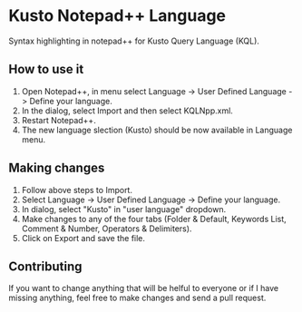 # Kusto Notepad++ Language
Syntax highlighting in notepad++ for Kusto Query Language (KQL).

## How to use it
1. Open Notepad++, in menu select Language -> User Defined Language -> Define your language.
2. In the dialog, select Import and then select KQLNpp.xml.
3. Restart Notepad++.
4. The new language slection (Kusto) should be now available in Language menu.

## Making changes
1. Follow above steps to Import.
2. Select Language -> User Defined Language -> Define your language.
3. In dialog, select "Kusto" in "user language" dropdown.
4. Make changes to any of the four tabs (Folder & Default, Keywords List, Comment & Number, Operators & Delimiters).
5. Click on Export and save the file. 

## Contributing 
If you want to change anything that will be helful to everyone or if I have missing anything, feel free to make changes and send a pull request. 

